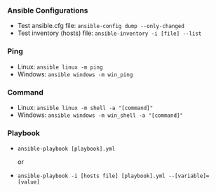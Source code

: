 ### Ansible Configurations
- Test ansible.cfg file: `ansible-config dump --only-changed`
- Test inventory (hosts) file: `ansible-inventory -i [file] --list`

### Ping
- Linux: `ansible linux -m ping`
- Windows: `ansible windows -m win_ping`

### Command
- Linux: `ansible linux -m shell -a "[command]"`
- Windows: `ansible windows -m win_shell -a "[command]"`

### Playbook
- `ansible-playbook [playbook].yml`

   or
- `ansible-playbook -i [hosts file] [playbook].yml --[variable]=[value]`
